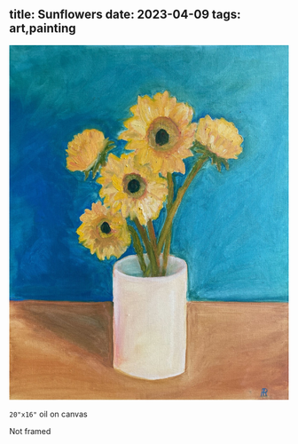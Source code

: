 title: Sunflowers
date: 2023-04-09
tags: art,painting
---
![Sunflowers](sunflowers.jpeg)

`20"x16"` oil on canvas

Not framed